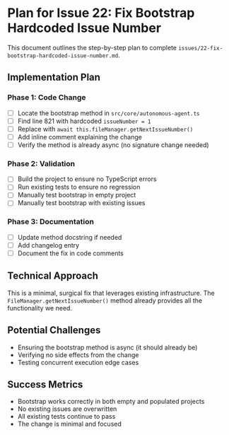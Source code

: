 # Plan for Issue 22: Fix Bootstrap Hardcoded Issue Number

This document outlines the step-by-step plan to complete `issues/22-fix-bootstrap-hardcoded-issue-number.md`.

## Implementation Plan

### Phase 1: Code Change
- [ ] Locate the bootstrap method in `src/core/autonomous-agent.ts`
- [ ] Find line 821 with hardcoded `issueNumber = 1`
- [ ] Replace with `await this.fileManager.getNextIssueNumber()`
- [ ] Add inline comment explaining the change
- [ ] Verify the method is already async (no signature change needed)

### Phase 2: Validation
- [ ] Build the project to ensure no TypeScript errors
- [ ] Run existing tests to ensure no regression
- [ ] Manually test bootstrap in empty project
- [ ] Manually test bootstrap with existing issues

### Phase 3: Documentation
- [ ] Update method docstring if needed
- [ ] Add changelog entry
- [ ] Document the fix in code comments

## Technical Approach
This is a minimal, surgical fix that leverages existing infrastructure. The `FileManager.getNextIssueNumber()` method already provides all the functionality we need.

## Potential Challenges
- Ensuring the bootstrap method is async (it should already be)
- Verifying no side effects from the change
- Testing concurrent execution edge cases

## Success Metrics
- Bootstrap works correctly in both empty and populated projects
- No existing issues are overwritten
- All existing tests continue to pass
- The change is minimal and focused